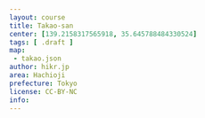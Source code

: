 ```yaml
---
layout: course
title: Takao-san
center: [139.2158317565918, 35.645788484330524]
tags: [ .draft ]
map: 
 - takao.json
author: hikr.jp
area: Hachioji
prefecture: Tokyo
license: CC-BY-NC
info:
---
```

